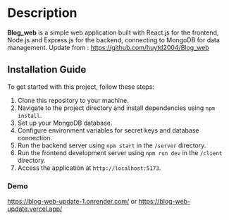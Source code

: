 # Description

**Blog_web** is a simple web application built with React.js for the frontend, Node.js and Express.js for the backend, connecting to MongoDB for data management.
Update from : https://github.com/huytd2004/Blog_web

## Installation Guide

To get started with this project, follow these steps:

1. Clone this repository to your machine.
2. Navigate to the project directory and install dependencies using `npm install`.
3. Set up your MongoDB database.
4. Configure environment variables for secret keys and database connection.
5. Run the backend server using `npm start` in the `/server` directory.
6. Run the frontend development server using `npm run dev` in the `/client` directory.
7. Access the application at `http://localhost:5173`.

### Demo 
https://blog-web-update-1.onrender.com/ or https://blog-web-update.vercel.app/
